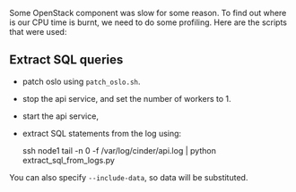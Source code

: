 Some OpenStack component was slow for some reason. To find out where is our CPU
time is burnt, we need to do some profiling. Here are the scripts that were
used:

## Extract SQL queries

 - patch oslo using `patch_oslo.sh`.
 - stop the api service, and set the number of workers to 1.
 - start the api service,
 - extract SQL statements from the log using:


    ssh node1 tail -n 0 -f /var/log/cinder/api.log | python extract_sql_from_logs.py

You can also specify `--include-data`, so data will be substituted.
